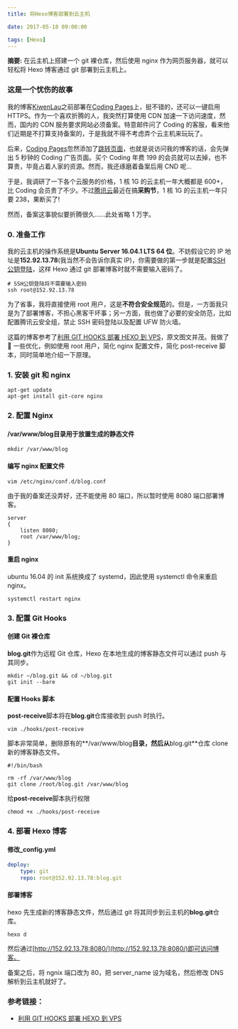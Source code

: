 ```yaml
---
title: 将Hexo博客部署到云主机

date: 2017-05-18 09:00:00

tags: [Hexo]
---
```


**摘要:** 在云主机上搭建一个 git 裸仓库，然后使用 nginx 作为网页服务器，就可以轻松将 Hexo 博客通过 git 部署到云主机上。

<!-- more -->

### 这是一个忧伤的故事

我的博客[KiwenLau](http://kiwenlau.com/)之前部署在[Coding Pages](https://coding.net/help/doc/pages/)上，挺不错的，还可以一键启用 HTTPS。作为一个喜欢折腾的人，我突然打算使用 CDN 加速一下访问速度，然而，国内的 CDN 服务要求网站必须备案。特意邮件问了 Coding 的客服，看来他们近期是不打算支持备案的，于是我就不得不考虑弄个云主机来玩玩了。

后来，[Coding Pages](https://coding.net/help/doc/pages/)忽然添加了[跳转页面](https://coding.net/u/coding/p/Coding-Feedback/topic/337715?page=2#comment-164435)，也就是说访问我的博客的话，会先弹出 5 秒钟的 Coding 广告页面。买个 Coding 年费 199 的会员就可以去掉，也不算贵，毕竟占着人家的资源。然而，我还琢磨着备案后用 CND 呢...

于是，我调研了一下各个云服务的价格，1 核 1G 的云主机一年大概都是 600+，比 Coding 会员贵了不少。不过[腾讯云](https://www.qcloud.com)最近在搞**采购节**，1 核 1G 的云主机一年只要 238，果断买了!

然而，备案这事貌似要折腾很久......此处省略 1 万字。

### 0. 准备工作

我的云主机的操作系统是**Ubuntu Server 16.04.1 LTS 64 位**。不妨假设它的 IP 地址是**152.92.13.78**(我当然不会告诉你真实 IP)，你需要做的第一步就是配置[SSH 公钥登陆](http://www.ruanyifeng.com/blog/2011/12/ssh_remote_login.html)，这样 Hexo 通过 git 部署博客时就不需要输入密码了。

```shell
# SSH公钥登陆将不需要输入密码
ssh root@152.92.13.78
```

为了省事，我将直接使用 root 用户，这是**不符合安全规范**的。但是，一方面我只是为了部署博客，不担心黑客干坏事；另一方面，我也做了必要的安全防范，比如配置腾讯云安全组，禁止 SSH 密码登陆以及配置 UFW 防火墙。

这篇的博客参考了[利用 GIT HOOKS 部署 HEXO 到 VPS](https://munen.cc/tech/Hexo-in-VPS.html)，原文图文并茂。我做了  一些优化，例如使用 root 用户，简化 nginx 配置文件，简化 post-receive 脚本，同时简单地介绍一下原理。

### 1. 安装 git 和 nginx

```shell
apt-get update
apt-get install git-core nginx
```

### 2. 配置 Nginx

#### **/var/www/blog**目录用于放置生成的静态文件

```
mkdir /var/www/blog
```

#### 编写 nginx 配置文件

```
vim /etc/nginx/conf.d/blog.conf
```

由于我的备案还没弄好，还不能使用 80 端口，所以暂时使用 8080 端口部署博客。

```
server
{
    listen 8080;
    root /var/www/blog;
}
```

#### 重启 nginx

ubuntu 16.04 的 init 系统换成了 systemd，因此使用 systemctl 命令来重启 nginx。

```
systemctl restart nginx
```

### 3. 配置 Git Hooks

#### 创建 Git 裸仓库

**blog.git**作为远程 Git 仓库，Hexo 在本地生成的博客静态文件可以通过 push 与其同步。

```
mkdir ~/blog.git && cd ~/blog.git
git init --bare
```

#### 配置 Hooks 脚本

**post-receive**脚本将在**blog.git**仓库接收到 push 时执行。

```
vim ./hooks/post-receive
```

脚本非常简单，删除原有的**/var/www/blog**目录，然后从**blog.git**仓库 clone 新的博客静态文件。

```
#!/bin/bash

rm -rf /var/www/blog
git clone /root/blog.git /var/www/blog
```

给**post-receive**脚本执行权限

```
chmod +x ./hooks/post-receive
```

### 4. 部署 Hexo 博客

#### 修改\_config.yml

```yml
deploy:
    type: git
    repo: root@152.92.13.78:blog.git
```

#### 部署博客

hexo 先生成新的博客静态文件，然后通过 git 将其同步到云主机的**blog.git**仓库。

```
hexo d
```

然后通过[http://152.92.13.78:8080/](http://152.92.13.78:8080/)即可访问博客。

备案之后，将 ngnix 端口改为 80，把 server_name 设为域名，然后修改 DNS 解析到云主机就好了。

### 参考链接：

-   [利用 GIT HOOKS 部署 HEXO 到 VPS](https://munen.cc/tech/Hexo-in-VPS.html)
